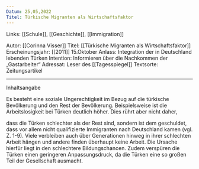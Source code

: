 ```yaml
---
Datum: 25,05,2022
Titel: Türkische Migranten als Wirtschaftsfaktor
---
```

Links: [[Schule]], [[Geschichte]], [[Immigration]]


Autor: [[Corinna Visser]]
Titel: [[Türkische Migranten als Wirtschaftsfaktor]]
Erscheinungsjahr: [[2011]] 15.Oktober
Anlass: Integration der in Deutschland lebenden Türken
Intention: Informieren über die Nachkommen der „Gastarbeiter“
Adressat: Leser des [[Tagesspiegel]]
Textsorte: Zeitungsartikel  

---

Inhaltsangabe 

Es besteht eine soziale Ungerechtigkeit im Bezug auf die türkische Bevölkerung und den Rest der Bevölkerung. Beispielsweise ist die Arbeitslosigkeit bei Türken deutlich höher. Dies rührt aber nicht daher,

dass die Türken schlechter als der Rest sind, sondern ist dem geschuldet, dass vor allem nicht qualifizierte Immigranten nach Deutschland kamen (vgl. Z. 1-9). Viele verbleiben auch über Generationen hinweg in ihrer schlechten Arbeit hängen und andere finden überhaupt keine Arbeit. Die Ursache hierfür liegt in den schlechtere Bildungschancen. Zudem verspüren die Türken einen geringeren Anpassungsdruck, da die Türken eine so großen Teil der Gesellschaft ausmacht.